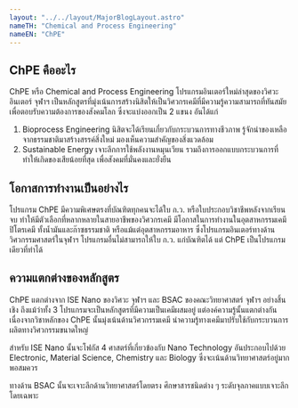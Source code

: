 ```yaml
---
layout: "../../layout/MajorBlogLayout.astro"
nameTH: "Chemical and Process Engineering"
nameEN: "ChPE"
---
```



## ChPE คืออะไร 
ChPE หรือ Chemical and Process Engineering โปรแกรมอินเตอร์ใหม่ล่าสุดของวิศวะอินเตอร์ จุฬาฯ  เป็นหลักสูตรที่มุ่งเน้นการสร้างนิสิตให้เป็นวิศวกรเคมีที่มีความรู้ความสามารถที่ทันสมัยเพื่อตอบรับความต้องการของสังคมโลก ซึ่งจะแบ่งออกเป็น 2 แขนง อันได้แก่ 
1. Bioprocess Engineering นิสิตจะได้เรียนเกี่ยวกับกระบวนการทางชีวภาพ รู้จักนำของเหลือจากธรรมชาติมาสร้างสรรค์สิ่งใหม่ มองเห็นความสำคัญของสิ่งแวดล้อม
2. Sustainable Energy เจาะลึกการใช้พลังงานหมุนเวียน รวมถึงการออกแบบกระบวนการที่ทำให้เกิดของเสียน้อยที่สุด เพื่อสังคมที่มั่นคงและยั่งยืน 


## โอกาสการทำงานเป็นอย่างไร
โปรแกรม ChPE มีความพิเศษตรงที่บัณฑิตทุกคนจะได้ใบ ก.ว. หรือใบประกอบวิชาชีพหลังจากเรียนจบ ทำให้มีตัวเลือกที่หลากหลายในสายอาชีพของวิศวกรเคมี มีโอกาสในการทำงานในอุตสาหกรรมเคมี ปิโตรเคมี ทั้งน้ำมันและก๊าซธรรมชาติ หรือแม้แต่อุตสาหกรรมอาหาร ซึ่งโปรแกรมอินเตอร์ทางด้านวิศวกรรมศาสตร์ในจุฬาฯ โปรแกรมอื่นไม่สามารถให้ใบ ก.ว. แก่บัณฑิตได้ แต่ ChPE เป็นโปรแกรมเดียวที่ทำได้


## ความแตกต่างของหลักสูตร
ChPE แตกต่างจาก ISE Nano ของวิศวะ จุฬาฯ และ BSAC ของคณะวิทยาศาสตร์ จุฬาฯ อย่างสิ้นเชิง ถึงแม้ว่าทั้ง 3 โปรแกรมจะเป็นหลักสูตรที่มีความเป็นเคมีผสมอยู่ แต่องค์ความรู้นั้นแตกต่างกัน เนื่องจากวิชาหลักของ ChPE นั้นมุ่งเน้นด้านวิศวกรรมเคมี นำความรู้ทางเคมีมาปรับใช้กับกระบวนการผลิตทางวิศวกรรมขนาดใหญ่ 

สำหรับ ISE Nano นั้นจะโฟกัส 4 ศาสตร์ที่เกี่ยวข้องกับ Nano Technology อันประกอบไปด้วย Electronic, Material Science, Chemistry และ Biology ซึ่งจะเน้นด้านวิทยาศาสตร์อยู่มากพอสมควร

ทางด้าน BSAC นั้นจะเจาะลึกด้านวิทยาศาสตร์โดยตรง ศึกษาสารชนิดต่าง ๆ ระดับจุลภาคแบบเจาะลึกโดยเฉพาะ
